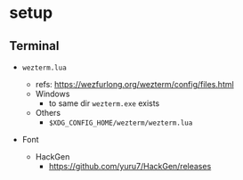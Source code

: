 # setup

## Terminal

* `wezterm.lua`
  * refs: https://wezfurlong.org/wezterm/config/files.html
  * Windows
    * to same dir `wezterm.exe` exists
  * Others
    * ````$XDG_CONFIG_HOME/wezterm/wezterm.lua````

* Font
  * HackGen
    * https://github.com/yuru7/HackGen/releases
